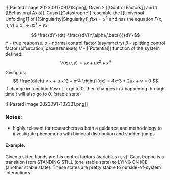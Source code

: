 ![[Pasted image 20230917091718.png]]
Given 2 [[Control Factors]] and 1 [[Behavioral Axis]]. Cusp [[Catastrophe]] resemble the [[Universal Unfolding]] of [[Singularity|Singularity]] $f(x)=x^4$ and has the equation $F(x, u,v)= x^4+ux^2+vx$. 

$$
\frac{dY}{dt}=\frac{{dV(Y;\alpha,\beta)}}{dY}
$$
Y - true response.
$\alpha$ - normal control factor (asymmetry)
$\beta$ - splitting control factor (bifurcation, разветвление)
$V$ - [[Potential]] function of the system defined:
$$
V(x;u,v)=v x + u x^2 + x^4
$$

Giving us:
$$
\frac{d\left( v x + u x^2 + x^4 \right)}{dx} = 4x^3 + 2ux + v = 0
$$
if change in function $V$ w.r.t. $x$ go to 0, then changes in $x$ happening through time $t$ will also go to 0. (stable state)

![[Pasted image 20230917132331.png]]
### Notes:
- highly relevant for researchers as both a guidance and methodology to investigate phenomena with bimodal distribution and sudden jumps

#### Example:
Given a skier, hands are his control factors (variables u, v). 
Catastrophe is a transition from STANDING STILL (one stable state) to LYING ON ICE (another stable state). These states are pretty stable to outside-of-system interactions